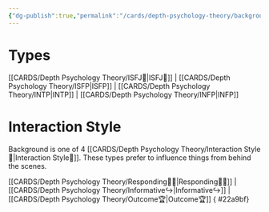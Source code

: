 ```yaml
---
{"dg-publish":true,"permalink":"/cards/depth-psychology-theory/background/","created":"2023-01-12T15:17:41.487+01:00","updated":"2023-04-25T13:23:09.655+02:00"}
---
```



# Types
[[CARDS/Depth Psychology Theory/ISFJ💂\|ISFJ💂]] | [[CARDS/Depth Psychology Theory/ISFP\|ISFP]] | [[CARDS/Depth Psychology Theory/INTP\|INTP]] | [[CARDS/Depth Psychology Theory/INFP\|INFP]]

# Interaction Style

Background is one of 4 [[CARDS/Depth Psychology Theory/Interaction Style💬\|Interaction Style💬]]. These types prefer to influence things from behind the scenes. 

[[CARDS/Depth Psychology Theory/Responding🧘‍♂️\|Responding🧘‍♂️]] | [[CARDS/Depth Psychology Theory/Informative↪️\|Informative↪️]] | [[CARDS/Depth Psychology Theory/Outcome🏆\|Outcome🏆]]
{ #22a9bf}


